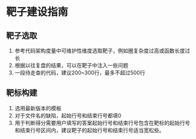 # 靶子建设指南 #
## 靶子选取 ##
1. 参考代码架构度量中可维护性维度选取靶子，例如圈复杂度过高或函数长度过长
2. 根据以往复盘的结果，可以在靶子中注入一些问题
3. 一段待走查的代码，建议200~300行，最多不超过500行
## 靶标构建 ##
1. 选用最新版本的模板
2. 对于文件名的缺陷，起始行号和结束行号都填0
3. 用于判断得分需要用户填写的答案起始行号和结束行号包含在靶标的起始行号和结束行号区间内，建议靶子的起始行号和结束行号适当宽松些。